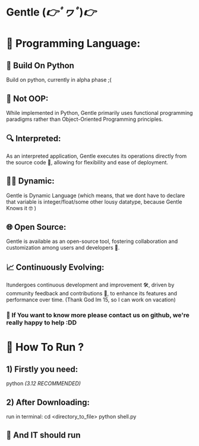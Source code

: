 # Gentle (*👉ﾟヮﾟ*)*👉*

# 🌟 Programming Language: 

## 💪 Build On Python 
Build on python, currently in alpha phase ;(

## 🚫 Not OOP: 
While implemented in Python, Gentle primarily uses functional programming paradigms rather than Object-Oriented Programming principles.



## 🔍 Interpreted:
As an interpreted application, Gentle executes its operations directly from the source code 📄, allowing for flexibility and ease of deployment.



## 🏃‍♂️ Dynamic:
Gentle is Dynamic Language (which means, that we dont have to declare that variable is integer/float/some other lousy datatype, because Gentle Knows it 🤓 )



## 🌐 Open Source:
Gentle is available as an open-source tool, fostering collaboration and customization among users and developers 🤝.



## 📈 Continuously Evolving: 
Itundergoes continuous development and improvement 🛠️, driven by community feedback and contributions 💬, to enhance its features and performance over time. (Thank God Im 15, so I can work on vacation)



### 🎥 If You want to know more please contact us on github, we're really happy to help :DD

# 🏃 How To Run ? 

## 1) Firstly you need:
python *(3.12 RECOMMENDED)*

## 2) After Downloading:
run in terminal:
cd <directory_to_file>
python shell.py

## 🥳 And IT should run 
